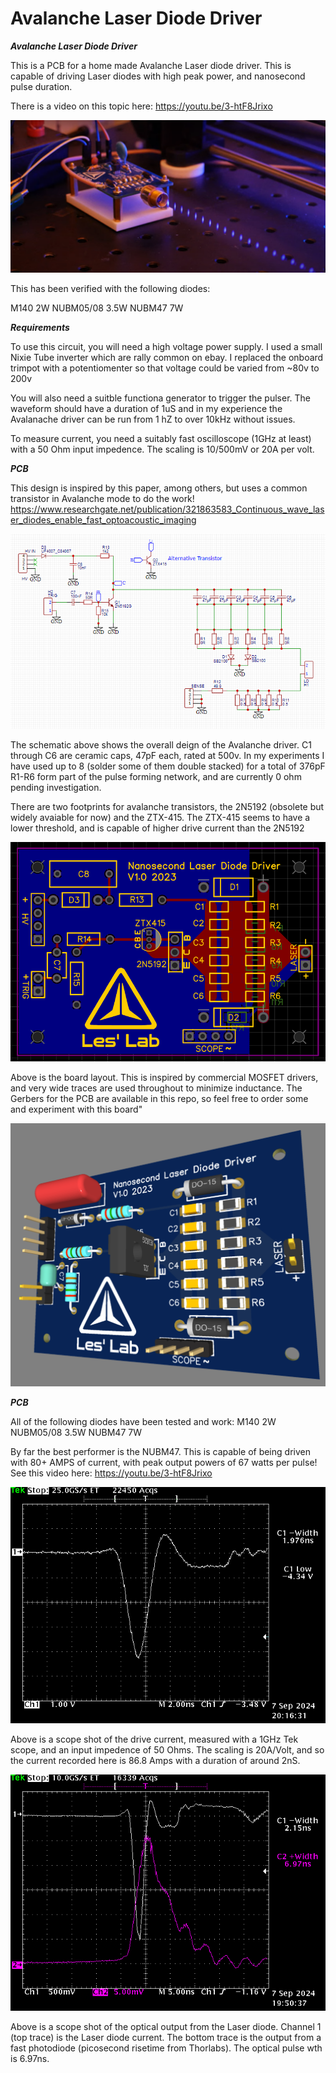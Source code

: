# Avalanche Laser Diode Driver


***Avalanche Laser Diode Driver***

This is a PCB for a home made Avalanche Laser diode driver.
This is capable of driving Laser diodes with high peak power, and nanosecond pulse duration.

There is a video on this topic here: https://youtu.be/3-htF8Jrixo

![Screenshot](media/laserpulses.png)

This has been verified with the following diodes:

M140  2W
NUBM05/08 3.5W
NUBM47 7W

***Requirements***

To use this circuit, you will need a high voltage power supply.
I used a small Nixie Tube inverter which are rally common on ebay. I replaced the onboard trimpot with a potentiomenter so that voltage could be varied from ~80v to 200v

You will also need a suitble functiona generator to trigger the pulser. The waveform should have a duration of 1uS and in my experience the Avalanache driver can be run from 1 hZ to over 10kHz without issues.

To measure current, you need a suitably fast oscilloscope (1GHz at least) with a 50 Ohm input impedence. The scaling is 10/500mV or 20A per volt.


***PCB***

This design is inspired by this paper, among others, but uses a common transistor in Avalanche mode to do the work!
https://www.researchgate.net/publication/321863583_Continuous_wave_laser_diodes_enable_fast_optoacoustic_imaging

![Screenshot](media/schem.png)

The schematic above shows the overall deign of the Avalanche driver.
C1 through C6 are ceramic caps, 47pF each, rated at 500v. In my experiments I have used up to 8 (solder some of them double stacked) for a total of 376pF
R1-R6 form part of the pulse forming network, and are currently 0 ohm pending investigation.

There are two footprints for avalanche transistors, the 2N5192 (obsolete but widely avaiable for now) and the ZTX-415.
The ZTX-415 seems to have a lower threshold, and is capable of higher drive current than the 2N5192

![Screenshot](media/pcb.png)

Above is the board layout. This is inspired by commercial MOSFET drivers, and very wide traces are used throughout to minimize inductance.
The Gerbers for the PCB are available in this repo, so feel free to order some and experiment with this board"

![Screenshot](media/3d.png)

***PCB***

All of the following diodes have been tested and work:
M140  2W
NUBM05/08 3.5W
NUBM47 7W

By far the best performer is the NUBM47. This is capable of being driven with 80+ AMPS of current, with peak output powers of 67 watts per pulse!
See this video here: https://youtu.be/3-htF8Jrixo

![Screenshot](media/TEK00001.png)

Above is a scope shot of the drive current, measured with a 1GHz Tek scope, and an input impedence of 50 Ohms.
The scaling is 20A/Volt, and so the current recorded here is 86.8 Amps with a duration of around 2nS.


![Screenshot](media/TEK00000.png)

Above is a scope shot of the optical output from the Laser diode. Channel 1 (top trace) is the Laser diode current.
The bottom trace is the output from a fast photodiode (picosecond risetime from Thorlabs). The optical pulse wth is 6.97ns.



